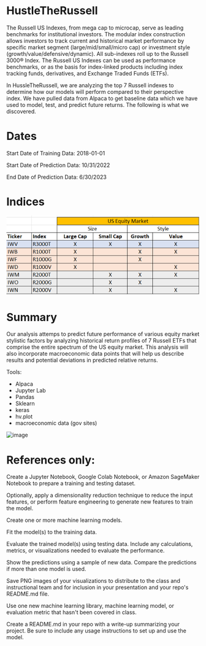 # HustleTheRussell

The Russell US Indexes, from mega cap to microcap, serve as leading benchmarks for institutional investors. The modular index construction allows investors to track current and historical market performance by specific market segment (large/mid/small/micro cap) or investment style (growth/value/defensive/dynamic). All sub-indexes roll up to the Russell 3000® Index. The Russell US Indexes can be used as performance benchmarks, or as the basis for index-linked products including index tracking funds, derivatives, and Exchange Traded Funds (ETFs).

In HussleTheRussell, we are analyzing the top 7 Russell indexes to determine how our models will perform compared to their perspective index. We have pulled data from Alpaca to get baseline data which we have used to model, test, and predict future returns. The following is what we discovered.

# Dates

Start Date of Training Data: 2018-01-01

Start Date of Prediction Data: 10/31/2022

End Date of Prediction Data: 6/30/2023

# Indices

![](figures/image.png)

# Summary

Our analysis attemps to predict future performance of various equity market stylistic factors by analyzing historical return profiles of 7 Russell ETFs that comprise the entire spectrum of the US equity market. This analysis will also incorporate macroeconomic data points that will help us describe results and potential deviations in predicted relative returns. 

Tools:
* Alpaca
* Jupyter Lab
* Pandas
* Sklearn
* keras
* hv.plot
* macroeconomic data (gov sites)


![image](https://github.com/tjwentling/HustleTheRussell/assets/57773931/f601c6f7-a9c1-422e-8063-f6174c73d241)


# References only:

Create a Jupyter Notebook, Google Colab Notebook, or Amazon SageMaker Notebook to prepare a training and testing dataset.


 Optionally, apply a dimensionality reduction technique to reduce the input features, or perform feature engineering to generate new features to train the model.


 Create one or more machine learning models.


 Fit the model(s) to the training data.


 Evaluate the trained model(s) using testing data. Include any calculations, metrics, or visualizations needed to evaluate the performance.


 Show the predictions using a sample of new data. Compare the predictions if more than one model is used.


 Save PNG images of your visualizations to distribute to the class and instructional team and for inclusion in your presentation and your repo's README.md file.


 Use one new machine learning library, machine learning model, or evaluation metric that hasn't been covered in class.


 Create a README.md in your repo with a write-up summarizing your project. Be sure to include any usage instructions to set up and use the model.
